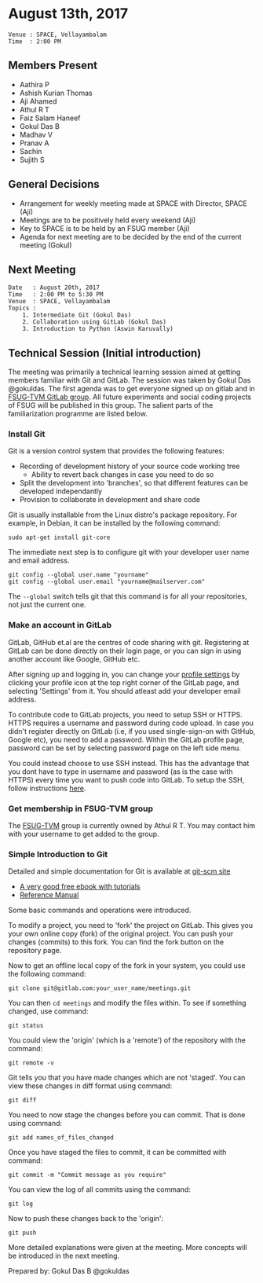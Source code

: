 August 13th, 2017
=================

```
Venue : SPACE, Vellayambalam
Time  : 2:00 PM
```

## Members Present
- Aathira P
- Ashish Kurian Thomas
- Aji Ahamed
- Athul R T
- Faiz Salam Haneef
- Gokul Das B
- Madhav V
- Pranav A
- Sachin
- Sujith S

## General Decisions
- Arrangement for weekly meeting made at SPACE with Director, SPACE (Aji)
- Meetings are to be positively held every weekend (Aji)
- Key to SPACE is to be held by an FSUG member (Aji)
- Agenda for next meeting are to be decided by the end of the current meeting (Gokul)

## Next Meeting
```
Date   : August 20th, 2017
Time   : 2:00 PM to 5:30 PM
Venue  : SPACE, Vellayambalam
Topics :
    1. Intermediate Git (Gokul Das)
    2. Collaboration using GitLab (Gokul Das)
    3. Introduction to Python (Aswin Karuvally)
```

## Technical Session (Initial introduction)
The meeting was primarily a technical learning session aimed at getting members familiar
with Git and GitLab. The session was taken by Gokul Das @gokuldas. The first agenda was to
get everyone signed up on gitlab and in [FSUG-TVM GitLab group](https://gitlab.com/fsugtvm).
All future experiments and social coding projects of FSUG will be published in this group.
The salient parts of the familiarization programme are listed below.

### Install Git
Git is a version control system that provides the following features:

- Recording of development history of your source code working tree
    - Ability to revert back changes in case you need to do so
- Split the development into 'branches', so that different features
can be developed independantly
- Provision to collaborate in development and share code

Git is usually installable from the Linux distro's package repository. For example, in
Debian, it can be installed by the following command:  
```shell
sudo apt-get install git-core
```

The immediate next step is to configure git with your developer user name and email address.  
```shell
git config --global user.name "yourname"
git config --global user.email "yourname@mailserver.com"
```
The `--global` switch tells git that this command is for all your repositories, not just
the current one.

### Make an account in GitLab
GitLab, GitHub et.al are the centres of code sharing with git. Registering at GitLab can
be done directly on their login page, or you can sign in using another account like Google,
GitHub etc.

After signing up and logging in, you can change your [profile settings](https://gitlab.com/profile)
by clicking your profile icon at the top right corner of the GitLab page, and selecting
'Settings' from it. You should atleast add your developer email address.

To contribute code to GitLab projects, you need to setup SSH or HTTPS. HTTPS requires
a username and password during code upload. In case you didn't register directly on GitLab
(i.e, if you used single-sign-on with GitHub, Google etc), you need to add a password.
Within the GitLab profile page, password can be set by selecting password page on the left
side menu.

You could instead choose to use SSH instead. This has the advantage that you dont have to
type in username and password (as is the case with HTTPS) every time you want to push code
into GitLab. To setup the SSH, follow instructions [here](https://docs.gitlab.com/ce/ssh/README.html).

### Get membership in FSUG-TVM group
The [FSUG-TVM](https://gitlab.com/fsugtvm) group is currently owned by Athul R T. You may
contact him with your username to get added to the group.

### Simple Introduction to Git
Detailed and simple documentation for Git is available at [git-scm site](https://git-scm.com/)

- [A very good free ebook with tutorials](https://git-scm.com/book)
- [Reference Manual](https://git-scm.com/docs)

Some basic commands and operations were introduced.

To modify a project, you need to 'fork' the project on GitLab. This gives you your own
online copy (fork) of the original project. You can push your changes (commits) to this
fork. You can find the fork button on the repository page.

Now to get an offline local copy of the fork in your system, you could use the following
command:  
```shell
git clone git@gitlab.com:your_user_name/meetings.git
```

You can then `cd meetings` and modify the files within. To see if something changed, use
command:  
```shell
git status
```

You could view the 'origin' (which is a 'remote') of the repository with the command:  
```shell
git remote -v
```

Git tells you that you have made changes which are not 'staged'. You can view these changes in
diff format using command:  
```shell
git diff
```

You need to now stage the changes before you can commit. That is done using command:  
```shell
git add names_of_files_changed
```

Once you have staged the files to commit, it can be committed with command:  
```shell
git commit -m "Commit message as you require"
```

You can view the log of all commits using the command:  
```shell
git log
```

Now to push these changes back to the 'origin':  
```shell
git push
```

More detailed explanations were given at the meeting. More concepts will be introduced
in the next meeting.

Prepared by: Gokul Das B @gokuldas
